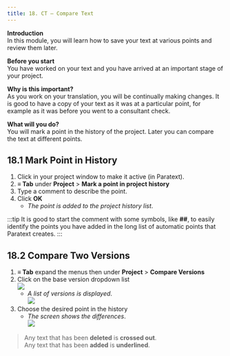 ```yaml
---
title: 18. CT – Compare Text
---
```


**Introduction**  
In this module, you will learn how to save your text at various points and review them later.

**Before you start**  
You have worked on your text and you have arrived at an important stage of your project.

**Why is this important?**  
As you work on your translation, you will be continually making changes. It is good to have a copy of your text as it was at a particular point, for example as it was before you went to a consultant check.

**What will you do?**  
You will mark a point in the history of the project. Later you can compare the text at different points.

## 18.1 Mark Point in History
1.  Click in your project window to make it active (in Paratext).
1.  **≡ Tab** under **Project** \> **Mark a point in project history**
1.  Type a comment to describe the point.
2.  Click **OK**
      -  *The point is added to the project history list*.

:::tip
It is good to start the comment with some symbols, like **\#\#**, to easily identify the points you have added in the long list of automatic points that Paratext creates.
:::
## 18.2 Compare Two Versions
1.  **≡ Tab** expand the menus then under **Project** \> **Compare Versions**
2.  Click on the base version dropdown list  
   ![](../media/compareVersions.en.png)
     -  *A list of versions is displayed*.  
       ![](../media/compareVersChoose.en.png)
3.  Choose the desired point in the history
    -  *The screen shows the differences*.  
      ![](../media/compareVerChanges.en.png)

> Any text that has been **deleted** is **crossed out**.  
> Any text that has been **added** is **underlined**.

